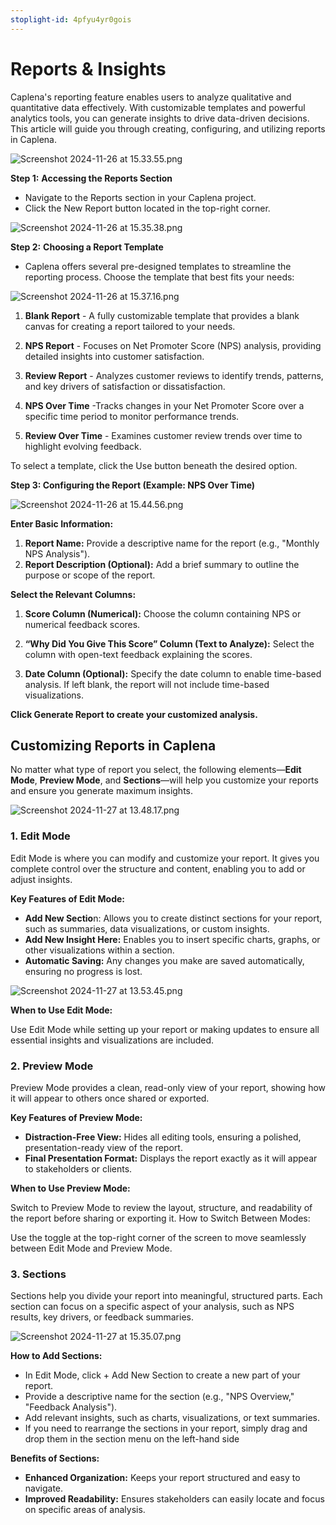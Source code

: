 ```yaml
---
stoplight-id: 4pfyu4yr0gois
---
```


# Reports & Insights

Caplena's reporting feature enables users to analyze qualitative and quantitative data effectively. With customizable templates and powerful analytics tools, you can generate insights to drive data-driven decisions. This article will guide you through creating, configuring, and utilizing reports in Caplena.


![Screenshot 2024-11-26 at 15.33.55.png](<../assets/images/Screenshot 2024-11-26 at 15.33.55.png>)


**Step 1:** **Accessing the Reports Section**

- Navigate to the Reports section in your Caplena project.
- Click the New Report button located in the top-right corner.

![Screenshot 2024-11-26 at 15.35.38.png](<../assets/images/Screenshot 2024-11-26 at 15.35.38.png>)


**Step 2:** **Choosing a Report Template**

- Caplena offers several pre-designed templates to streamline the reporting process. Choose the template that best fits your needs:

![Screenshot 2024-11-26 at 15.37.16.png](<../assets/images/Screenshot 2024-11-26 at 15.37.16.png>)


1. **Blank Report** - A fully customizable template that provides a blank canvas for creating a report tailored to your needs.

3. **NPS Report** -  Focuses on Net Promoter Score (NPS) analysis, providing detailed insights into customer satisfaction.

5. **Review Report** -  Analyzes customer reviews to identify trends, patterns, and key drivers of satisfaction or dissatisfaction.

7. **NPS Over Time** -Tracks changes in your Net Promoter Score over a specific time period to monitor performance trends.

9. **Review Over Time** - Examines customer review trends over time to highlight evolving feedback.

To select a template, click the Use button beneath the desired option.

**Step 3: Configuring the Report (Example: NPS Over Time)**

![Screenshot 2024-11-26 at 15.44.56.png](<../assets/images/Screenshot 2024-11-26 at 15.44.56.png>)


**Enter Basic Information:**

1. **Report Name:** Provide a descriptive name for the report (e.g., "Monthly NPS Analysis").
2. **Report Description (Optional):** Add a brief summary to outline the purpose or scope of the report.

**Select the Relevant Columns:**

1. **Score Column (Numerical):** Choose the column containing NPS or numerical feedback scores.

2. **“Why Did You Give This Score” Column (Text to Analyze):** Select the column with open-text feedback explaining the scores.

3. **Date Column (Optional):** Specify the date column to enable time-based analysis. If left blank, the report will not include time-based visualizations.

**Click Generate Report to create your customized analysis.**

## Customizing Reports in Caplena

No matter what type of report you select, the following elements—**Edit Mode**, **Preview Mode**, and **Sections**—will help you customize your reports and ensure you generate maximum insights.

![Screenshot 2024-11-27 at 13.48.17.png](<../assets/images/Screenshot 2024-11-27 at 13.48.17.png>)

### 1. Edit Mode

Edit Mode is where you can modify and customize your report. It gives you complete control over the structure and content, enabling you to add or adjust insights.

**Key Features of Edit Mode:**

- **Add New Sectio**n: Allows you to create distinct sections for your report, such as summaries, data visualizations, or custom insights.
- **Add New Insight Here:** Enables you to insert specific charts, graphs, or other visualizations within a section.
- **Automatic Saving:** Any changes you make are saved automatically, ensuring no progress is lost.

![Screenshot 2024-11-27 at 13.53.45.png](<../assets/images/Screenshot 2024-11-27 at 13.53.45.png>)


**When to Use Edit Mode:**

Use Edit Mode while setting up your report or making updates to ensure all essential insights and visualizations are included.

### 2. Preview Mode

Preview Mode provides a clean, read-only view of your report, showing how it will appear to others once shared or exported.

**Key Features of Preview Mode:**

- **Distraction-Free View:** Hides all editing tools, ensuring a polished, presentation-ready view of the report.
- **Final Presentation Format:** Displays the report exactly as it will appear to stakeholders or clients.

**When to Use Preview Mode:**

Switch to Preview Mode to review the layout, structure, and readability of the report before sharing or exporting it.
How to Switch Between Modes:

Use the toggle at the top-right corner of the screen to move seamlessly between Edit Mode and Preview Mode.

### 3. Sections
Sections help you divide your report into meaningful, structured parts. Each section can focus on a specific aspect of your analysis, such as NPS results, key drivers, or feedback summaries.

![Screenshot 2024-11-27 at 15.35.07.png](<../assets/images/Screenshot 2024-11-27 at 15.35.07.png>)


**How to Add Sections:**

- In Edit Mode, click + Add New Section to create a new part of your report.
- Provide a descriptive name for the section (e.g., "NPS Overview," "Feedback Analysis").
- Add relevant insights, such as charts, visualizations, or text summaries.
- If you need to rearrange the sections in your report, simply drag and drop them in the section menu on the left-hand side

**Benefits of Sections:**

- **Enhanced Organization:** Keeps your report structured and easy to navigate.
- **Improved Readability:** Ensures stakeholders can easily locate and focus on specific areas of analysis.